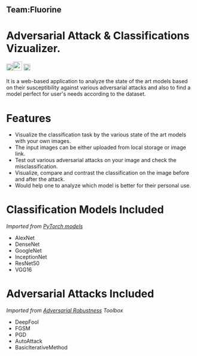## Team:Fluorine
# Adversarial Attack & Classifications Vizualizer.


<a href="https://pytorch.org"><img src="https://upload.wikimedia.org/wikipedia/commons/9/96/Pytorch_logo.png" height="18" ></a><a href="https://github.com/Trusted-AI/adversarial-robustness-toolbox"><img src="https://raw.githubusercontent.com/TanmayKhot/Fluorine/adv/Images/advtool.JPG" height="24"></a>  <a href="https://www.streamlit.io/"><img src="https://raw.githubusercontent.com/TanmayKhot/Fluorine/adv/Images/streamlit.png" height="18"></a>
<br>
<br>
It is a web-based application to analyze the state of the art models based on their susceptibility against various adversarial attacks and also to find a model perfect for user's needs according to the dataset. 
<br>

# Features
- Visualize the classification task by the various state of the art models with your own images.
- The input images can be either uploaded from local storage or image link.
- Test out various adversarial attacks on your image and check the misclassification.
- Visualize, compare and contrast the classification on the image before and after the attack.
- Would help one to analyze which model is better for their personal use.
 
# Classification Models Included
*Imported from <a href="https://pytorch.org/docs/stable/torchvision/models.html">PyTorch models</a>* 
- AlexNet
- DenseNet
- GoogleNet
- InceptionNet
- ResNet50
- VGG16

# Adversarial Attacks Included
*Imported from <a href="https://adversarial-robustness-toolbox.readthedocs.io/en/latest/index.html">Adversarial Robustness</a> Toolbox* 
- DeepFool
- FGSM
- PGD
- AutoAttack
- BasicIterativeMethod


